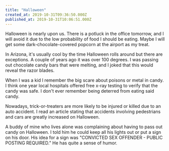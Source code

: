 ```yaml
---
title: "Halloween"
created_at: 2019-10-31T09:36:50.000Z
published_at: 2019-10-31T10:06:51.000Z
---
```

Halloween is nearly upon us. There is a potluck in the office tomorrow, and I will avoid it due to the low probability of food I should be eating. Maybe I will get some dark-chocolate-covered popcorn at the airport as my treat.

In Arizona, it's usually cool by the time Halloween rolls around but there are exceptions. A couple of years ago it was over 100 degrees. I was passing out chocolate candy bars that were melting, and I joked that this would reveal the razor blades. 

When I was a kid I remember the big scare about poisons or metal in candy. I think one year local hospitals offered free x-ray testing to verify that the candy was safe. I don't ever remember being deterred from eating said candy.

Nowadays, trick-or-treaters are more likely to be injured or killed due to an auto accident. I read an article stating that accidents involving pedestrians and cars are greatly increased on Halloween. 

A buddy of mine who lives alone was complaining about having to pass out candy on Halloween. I told him he could keep all his lights out or put a sign on his door. His idea for a sign was "CONVICTED SEX OFFENDER - PUBLIC POSTING REQUIRED." He has quite a sense of humor.

